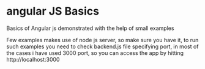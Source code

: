 # angular JS Basics
Basics of Angular js demonstrated with the help of small examples

Few examples makes use of node js server, so make sure you have it, to run such examples you need to check backend.js file specifying port, in most of the cases i have used 3000 port, so you can access the app by hitting http://localhost:3000
